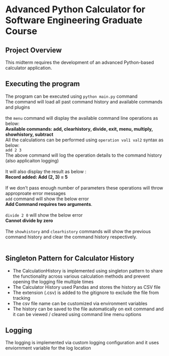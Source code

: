 # Advanced Python Calculator for Software Engineering Graduate Course

## Project Overview
This midterm requires the development of an advanced Python-based calculator application.

## Executing the program
The program can be executed using `python main.py` command <br>
The command will load all past command history and available commands and plugins <br><br>
the `menu` command will display the available command line operations as below: <br>
**Available commands: add, clearhistory, divide, exit, menu, multiply, showhistory, subtract**<br>
All the calculations can be performed using `operation val1 val2` syntax as below: <br>
`add 2 3` <br>
The above command will log the operation details to the command history (also applicaiton logging)<br><br>
It will also display the result as below : <br>
**Record added: Add (2, 3) = 5**<br><br>
If we don't pass enough number of parameters these operations will throw approproate error messages <br>
`add` command will show the below error <br>
**Add Command requires two arguments**.<br><br>
`divide 2 0` will show the below error<br>
**Cannot divide by zero**<br><br>
The `showhistory` and `clearhistory` commands will show the previous command history and clear the command history respectively.<br><br>
## Singleton Pattern for Calculator History
- The CalculationHistory is implemented using singleton pattern to share the functionality across various calculation methods and prevent opening the logging file multiple times
- The Calculator History used Pandas and stores the history as CSV file 
- The extension (.csv) is added to the gitignore to exclude the file from tracking
- The csv file name can be customized via environment variables
- The history can be saved to the file automatically on exit command and it can be viewed / cleared using command line menu options

## Logging
The logging is implemented via custom logging configuration and it uses enviornment variable for the log location
